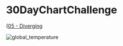 # 30DayChartChallenge

([05 - Diverging](https://github.com/sejaldavla/30DayChartChallenge/tree/main/2024/05%20-%20Diverging)

![global_temperature](https://github.com/sejaldavla/30DayChartChallenge/assets/77356703/cbb39120-1207-47b3-951f-23a5b576505f)
